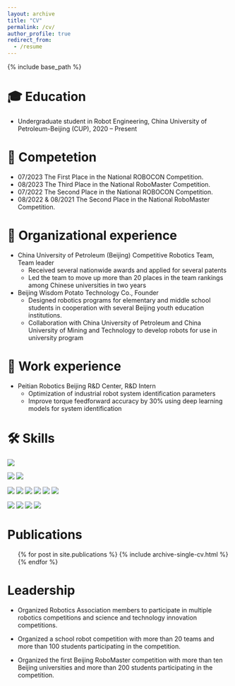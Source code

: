 ```yaml
---
layout: archive
title: "CV"
permalink: /cv/
author_profile: true
redirect_from:
  - /resume
---
```


{% include base_path %}

🎓️ Education
======
* Undergraduate student in Robot Engineering, China University of Petroleum-Beijing (CUP), 2020 – Present

🤖 Competetion
======
* 07/2023 The First Place in the National ROBOCON Competition.
* 08/2023 The Third Place in the National RoboMaster Competition.
* 07/2022 The Second Place in the National ROBOCON Competition.
* 08/2022 & 08/2021 The Second Place in the National RoboMaster Competition.


🔭 Organizational experience
======
* China University of Petroleum (Beijing) Competitive Robotics Team, Team leader
  * Received several nationwide awards and applied for several patents
  * Led the team to move up more than 20 places in the team rankings among Chinese universities in two years
* Beijing Wisdom Potato Technology Co., Founder
  * Designed robotics programs for elementary and middle school students in cooperation with several Beijing youth education institutions.
  * Collaboration with China University of Petroleum and China University of Mining and Technology to develop robots for use in university program

💼 Work experience
======
* Peitian Robotics Beijing R&D Center, R&D Intern
  * Optimization of industrial robot system identification parameters
  * Improve torque feedforward accuracy by 30% using deep learning models for system identification

🛠️ Skills
======
![](https://img.shields.io/badge/OS-Linux-informational?style=flat&logo=linux&logoColor=white&color=blue)

![](https://img.shields.io/badge/Dev-ROS/ROS2-informational?style=flat&logo=ros&logoColor=white&color=blue)
![](https://img.shields.io/badge/Dev-STM32-informational?style=flat&logo=stmicroelectronics&logoColor=white&color=blue)

![](https://img.shields.io/badge/Code-Python-informational?style=flat&logo=python&logoColor=white&color=blue)
![](https://img.shields.io/badge/Code-C++-informational?style=flat&logo=cplusplus&logoColor=white&color=blue)
![](https://img.shields.io/badge/Code-JavaScript-informational?style=flat&logo=javascript&logoColor=white&color=blue)
![](https://img.shields.io/badge/Code-Kotlin-informational?style=flat&logo=kotlin&logoColor=white&color=blue)
![](https://img.shields.io/badge/Code-Make-informational?style=flat&logo=cmake&logoColor=white&color=blue)
![](https://img.shields.io/badge/Code-Vue-informational?style=flat&logo=vue.js&logoColor=white&color=blue)

![](https://img.shields.io/badge/Shell-Bash-informational?style=flat&logo=gnu-bash&logoColor=white&color=blue)
![](https://img.shields.io/badge/Tools-Docker-informational?style=flat&logo=docker&logoColor=white&color=blue)
![](https://img.shields.io/badge/Tools-TensorFlow2-informational?style=flat&logo=tensorflow&logoColor=white&color=blue)
![](https://img.shields.io/badge/Tools-LaTeX-informational?style=flat&logo=latex&logoColor=white&color=blue)

Publications
======
  <ul>{% for post in site.publications %}
    {% include archive-single-cv.html %}
  {% endfor %}</ul>
  
Leadership
======
* Organized Robotics Association members to participate in multiple robotics competitions and science and
technology innovation competitions.

* Organized a school robot competition with more than 20 teams and more than 100 students participating in
the competition.

* Organized the first Beijing RoboMaster competition with more than ten Beijing universities and more than
200 students participating in the competition.
